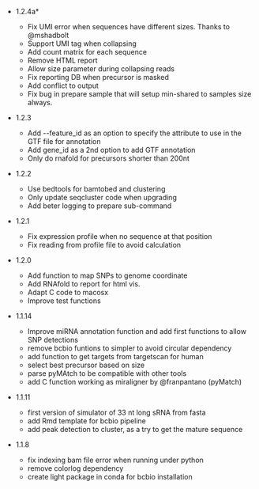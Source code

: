 - 1.2.4a*

  * Fix UMI error when sequences have different sizes. Thanks to @mshadbolt
  * Support UMI tag when collapsing
  * Add count matrix for each sequence
  * Remove HTML report
  * Allow size parameter during collapsing reads
  * Fix reporting DB when precursor is masked
  * Add conflict to output
  * Fix bug in prepare sample that will setup min-shared
    to samples size always.

- 1.2.3

  * Add --feature_id as an option to specify the attribute
    to use in the GTF file for annotation
  * Add gene_id as a 2nd option to add GTF annotation
  * Only do rnafold for precursors shorter than 200nt

- 1.2.2

  * Use bedtools for bamtobed and clustering
  * Only update seqcluster code when upgrading
  * Add beter logging to prepare sub-command

- 1.2.1

  * Fix expression profile when no sequence at that position
  * Fix reading from profile file to avoid calculation

- 1.2.0

  * Add function to map SNPs to genome coordinate
  * Add RNAfold to report for html vis.
  * Adapt C code to macosx
  * Improve test functions

- 1.1.14

  * Improve miRNA annotation function and add first functions
  to allow SNP detections
  * remove bcbio funtions to simpler to avoid circular dependency
  * add function to get targets from targetscan for human
  * select best precursor based on size
  * parse pyMAtch to be compatible with other tools
  * add C function working as miraligner by @franpantano (pyMatch)

- 1.1.11

  * first version of simulator of 33 nt long sRNA from fasta
  * add Rmd template for bcbio pipeline
  * add peak detection to cluster, as a try to get the mature sequence

- 1.1.8

  * fix indexing bam file error when running under python
  * remove colorlog dependency
  * create light package in conda for bcbio installation
